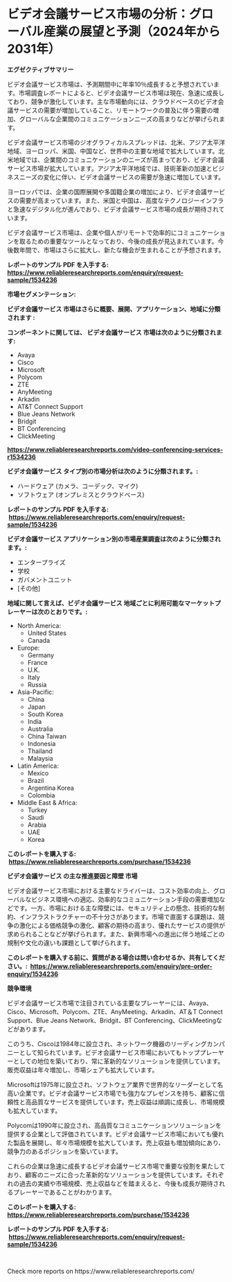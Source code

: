 <p><h1>ビデオ会議サービス市場の分析：グローバル産業の展望と予測（2024年から2031年）</h1></p><p><strong>エグゼクティブサマリー</strong></p>
<p><p>ビデオ会議サービス市場は、予測期間中に年率10％成長すると予想されています。市場調査レポートによると、ビデオ会議サービス市場は現在、急速に成長しており、競争が激化しています。主な市場動向には、クラウドベースのビデオ会議サービスの需要が増加していること、リモートワークの普及に伴う需要の増加、グローバルな企業間のコミュニケーションニーズの高まりなどが挙げられます。</p><p>ビデオ会議サービス市場のジオグラフィカルスプレッドは、北米、アジア太平洋地域、ヨーロッパ、米国、中国など、世界中の主要な地域で拡大しています。北米地域では、企業間のコミュニケーションのニーズが高まっており、ビデオ会議サービス市場が拡大しています。アジア太平洋地域では、技術革新の加速とビジネスニーズの変化に伴い、ビデオ会議サービスの需要が急速に増加しています。</p><p>ヨーロッパでは、企業の国際展開や多国籍企業の増加により、ビデオ会議サービスの需要が高まっています。また、米国と中国は、高度なテクノロジーインフラと急速なデジタル化が進んでおり、ビデオ会議サービス市場の成長が期待されています。</p><p>ビデオ会議サービス市場は、企業や個人がリモートで効率的にコミュニケーションを取るための重要なツールとなっており、今後の成長が見込まれています。今後数年間で、市場はさらに拡大し、新たな機会が生まれることが予想されます。</p></p>
<p><strong>レポートのサンプル PDF を入手する: <a href="https://www.reliableresearchreports.com/enquiry/request-sample/1534236">https://www.reliableresearchreports.com/enquiry/request-sample/1534236</a></strong></p>
<p><strong>市場セグメンテーション:</strong></p>
<p><strong> ビデオ会議サービス 市場はさらに概要、展開、アプリケーション、地域に分類されます :</strong></p>
<p><strong>コンポーネントに関しては、 ビデオ会議サービス 市場は次のように分類されます: &nbsp;</strong></p>
<p><ul><li>Avaya</li><li>Cisco</li><li>Microsoft</li><li>Polycom</li><li>ZTE</li><li>AnyMeeting</li><li>Arkadin</li><li>AT&T Connect Support</li><li>Blue Jeans Network</li><li>Bridgit</li><li>BT Conferencing</li><li>ClickMeeting</li></ul></p>
<p><strong><a href="https://www.reliableresearchreports.com/video-conferencing-services-r1534236">https://www.reliableresearchreports.com/video-conferencing-services-r1534236</a></strong></p>
<p><strong> ビデオ会議サービス タイプ別の市場分析は次のように分類されます。:</strong></p>
<p><ul><li>ハードウェア (カメラ、コーデック、マイク)</li><li>ソフトウェア (オンプレミスとクラウドベース)</li></ul></p>
<p><strong>レポートのサンプル PDF を入手する: &nbsp;<a href="https://www.reliableresearchreports.com/enquiry/request-sample/1534236">https://www.reliableresearchreports.com/enquiry/request-sample/1534236</a></strong></p>
<p><strong> ビデオ会議サービス アプリケーション別の市場産業調査は次のように分類されます。:</strong></p>
<p><ul><li>エンタープライズ</li><li>学校</li><li>ガバメントユニット</li><li>[その他]</li></ul></p>
<p><strong>地域に関して言えば、ビデオ会議サービス 地域ごとに利用可能なマーケットプレーヤーは次のとおりです。:</strong></p>
<p><ul>
    <li>
        North America:
        <ul>
            <li>United States</li>
            <li>Canada</li>
        </ul>
    </li>
    <li>
        Europe:
        <ul>
            <li>Germany</li>
            <li>France</li>
            <li>U.K.</li>
            <li>Italy</li>
            <li>Russia</li>
        </ul>
    </li>
    <li>
        Asia-Pacific:
        <ul>
            <li>China</li>
            <li>Japan</li>
            <li>South Korea</li>
            <li>India</li>
            <li>Australia</li>
            <li>China Taiwan</li>
            <li>Indonesia</li>
            <li>Thailand</li>
            <li>Malaysia</li>
        </ul>
    </li>
    <li>
        Latin America:
        <ul>
            <li>Mexico</li>
            <li>Brazil</li>
            <li>Argentina Korea</li>
            <li>Colombia</li>
        </ul>
    </li>
    <li>
        Middle East & Africa:
        <ul>
            <li>Turkey</li>
            <li>Saudi</li>
            <li>Arabia</li>
            <li>UAE</li>
            <li>Korea</li>
        </ul>
    </li>
    </ul></p>
<p><strong>このレポートを購入する: &nbsp;<a href="https://www.reliableresearchreports.com/purchase/1534236">https://www.reliableresearchreports.com/purchase/1534236</a></strong></p>
<p><strong>ビデオ会議サービス の主な推進要因と障壁 市場</strong></p>
<p><p>ビデオ会議サービス市場における主要なドライバーは、コスト効率の向上、グローバルなビジネス環境への適応、効率的なコミュニケーション手段の需要増加などです。一方、市場における主な障壁には、セキュリティ上の懸念、技術的な制約、インフラストラクチャーの不十分さがあります。市場で直面する課題は、競争の激化による価格競争の激化、顧客の期待の高まり、優れたサービスの提供が求められることなどが挙げられます。また、新興市場への進出に伴う地域ごとの規制や文化の違いも課題として挙げられます。</p></p>
<p><strong>このレポートを購入する前に、質問がある場合は問い合わせるか、共有してください。:&nbsp; <a href="https://www.reliableresearchreports.com/enquiry/pre-order-enquiry/1534236">https://www.reliableresearchreports.com/enquiry/pre-order-enquiry/1534236</a></strong></p>
<p><strong>競争環境</strong></p>
<p><p>ビデオ会議サービス市場で注目されている主要なプレーヤーには、Avaya、Cisco、Microsoft、Polycom、ZTE、AnyMeeting、Arkadin、AT＆T Connect Support、Blue Jeans Network、Bridgit、BT Conferencing、ClickMeetingなどがあります。</p><p>このうち、Ciscoは1984年に設立され、ネットワーク機器のリーディングカンパニーとして知られています。ビデオ会議サービス市場においてもトッププレーヤーとしての地位を築いており、常に革新的なソリューションを提供しています。販売収益は年々増加し、市場シェアも拡大しています。</p><p>Microsoftは1975年に設立され、ソフトウェア業界で世界的なリーダーとして名高い企業です。ビデオ会議サービス市場でも強力なプレゼンスを持ち、顧客に信頼性と高品質なサービスを提供しています。売上収益は順調に成長し、市場規模も拡大しています。</p><p>Polycomは1990年に設立され、高品質なコミュニケーションソリューションを提供する企業として評価されています。ビデオ会議サービス市場においても優れた製品を展開し、年々市場規模を拡大しています。売上収益も増加傾向にあり、競争力のあるポジションを築いています。</p><p>これらの企業は急速に成長するビデオ会議サービス市場で重要な役割を果たしており、顧客のニーズに合った革新的なソリューションを提供しています。それぞれの過去の実績や市場規模、売上収益などを踏まえると、今後も成長が期待されるプレーヤーであることがわかります。</p></p>
<p><strong>このレポートを購入する: &nbsp; <a href="https://www.reliableresearchreports.com/purchase/1534236">https://www.reliableresearchreports.com/purchase/1534236</a></strong></p>
<p><strong>レポートのサンプル PDF を入手する: &nbsp;<a href="https://www.reliableresearchreports.com/enquiry/request-sample/1534236">https://www.reliableresearchreports.com/enquiry/request-sample/1534236</a></strong><strong></strong></p>
<p>&nbsp;</p>
<p>Check more reports on https://www.reliableresearchreports.com/</p>